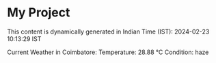 # My Project

This content is dynamically generated in Indian Time (IST): 2024-02-23 10:13:29 IST


Current Weather in Coimbatore:
Temperature: 28.88 °C
Condition: haze
